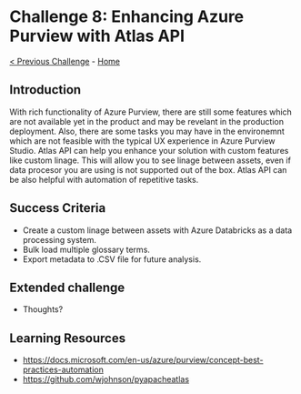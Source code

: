 # Challenge 8: Enhancing Azure Purview with Atlas API

[< Previous Challenge](./Challenge7.md) - [Home](../readme.md)

## Introduction

With rich functionality of Azure Purview, there are still some features which are not available yet in the product and may be revelant in the production deployment. Also, there are some tasks you may have in the environemnt which are not feasible with the typical UX experience in Azure Purview Studio. Atlas API can help you enhance your solution with custom features like custom linage. This will allow you to see linage between assets, even if data procesor you are using is not supported out of the box. Atlas API can be also helpful with automation of repetitive tasks.

## Success Criteria
- Create a custom linage between assets with Azure Databricks as a data processing system.
- Bulk load multiple glossary terms.
- Export metadata to .CSV file for future analysis.

## Extended challenge
- Thoughts?

## Learning Resources
- https://docs.microsoft.com/en-us/azure/purview/concept-best-practices-automation
- https://github.com/wjohnson/pyapacheatlas
